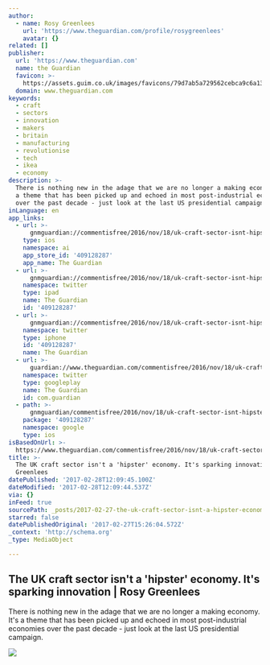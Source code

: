 ```yaml
---
author:
  - name: Rosy Greenlees
    url: 'https://www.theguardian.com/profile/rosygreenlees'
    avatar: {}
related: []
publisher:
  url: 'https://www.theguardian.com'
  name: the Guardian
  favicon: >-
    https://assets.guim.co.uk/images/favicons/79d7ab5a729562cebca9c6a13c324f0e/32x32.ico
  domain: www.theguardian.com
keywords:
  - craft
  - sectors
  - innovation
  - makers
  - britain
  - manufacturing
  - revolutionise
  - tech
  - ikea
  - economy
description: >-
  There is nothing new in the adage that we are no longer a making economy. It's
  a theme that has been picked up and echoed in most post-industrial economies
  over the past decade - just look at the last US presidential campaign.
inLanguage: en
app_links:
  - url: >-
      gnmguardian://commentisfree/2016/nov/18/uk-craft-sector-isnt-hipster-economy-manufacturing?contenttype=Article&source=applinks
    type: ios
    namespace: ai
    app_store_id: '409128287'
    app_name: The Guardian
  - url: >-
      gnmguardian://commentisfree/2016/nov/18/uk-craft-sector-isnt-hipster-economy-manufacturing?contenttype=Article&source=twitter
    namespace: twitter
    type: ipad
    name: The Guardian
    id: '409128287'
  - url: >-
      gnmguardian://commentisfree/2016/nov/18/uk-craft-sector-isnt-hipster-economy-manufacturing?contenttype=Article&source=twitter
    namespace: twitter
    type: iphone
    id: '409128287'
    name: The Guardian
  - url: >-
      guardian://www.theguardian.com/commentisfree/2016/nov/18/uk-craft-sector-isnt-hipster-economy-manufacturing
    namespace: twitter
    type: googleplay
    name: The Guardian
    id: com.guardian
  - path: >-
      gnmguardian/commentisfree/2016/nov/18/uk-craft-sector-isnt-hipster-economy-manufacturing?contenttype=Article&source=google
    package: '409128287'
    namespace: google
    type: ios
isBasedOnUrl: >-
  https://www.theguardian.com/commentisfree/2016/nov/18/uk-craft-sector-isnt-hipster-economy-manufacturing
title: >-
  The UK craft sector isn't a 'hipster' economy. It's sparking innovation | Rosy
  Greenlees
datePublished: '2017-02-28T12:09:45.100Z'
dateModified: '2017-02-28T12:09:44.537Z'
via: {}
inFeed: true
sourcePath: _posts/2017-02-27-the-uk-craft-sector-isnt-a-hipster-economy-its-sparking.md
starred: false
datePublishedOriginal: '2017-02-27T15:26:04.572Z'
_context: 'http://schema.org'
_type: MediaObject

---
```

<article style=""><h1>The UK craft sector isn't a 'hipster' economy. It's sparking innovation | Rosy Greenlees</h1><p>There is nothing new in the adage that we are no longer a making economy. It's a theme that has been picked up and echoed in most post-industrial economies over the past decade - just look at the last US presidential campaign.</p><img src="https://i.guim.co.uk/img/media/5c25c45c7389ed63453231e27f9a147cbb196447/0_369_5529_3317/master/5529.jpg?w=1200&amp;h=630&amp;q=55&amp;auto=format&amp;usm=12&amp;fit=crop&amp;crop=faces%2Centropy&amp;bm=normal&amp;ba=bottom%2Cleft&amp;blend64=aHR0cHM6Ly91cGxvYWRzLmd1aW0uY28udWsvMjAxNi8wNS8yNS9vdmVybGF5LWxvZ28tMTIwMC05MF9vcHQucG5n&amp;s=efec6a239fac46230a455c5e0c704879" /></article>